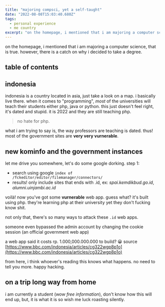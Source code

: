 ```yaml
---
title: "majoring compsci, yet a self-taught"
date: "2022-08-08T15:03:40.680Z"
tags:
  - personal experience
  - me country
excerpt: "on the homepage, i mentioned that i am majoring a computer science, that is true. however, there is a catch on why i decided to take a degree."
---
```


on the homepage, i mentioned that i am majoring a computer science, that is true. however, there is a catch on why i decided to take a degree.

## table of contents

## indonesia

indonesia is a country located in asia, just take a look on a map. i basically live there. when it comes to "programming", _most_ of the universities will teach their students either php, java or python. this just doesn't feel right, it's dated and stupid. it is 2022 and they are still teaching php.

> no hate for php.

what i am trying to say is, the way professors are teaching is dated. thus! most of the government sites are **very very vurnerable**.

## new kominfo and the government instances

let me drive you somewhere, let's do some google dorking. step 1:

- search using google `index of /fckeditor/editor/filemanager/connectors/`
- results! only include sites that ends with .id, ex: _spai.kemdikbud.go.id_, _alumni.uinjambi.ac.id_

voilà! now you've got some **vurnerable** web app. guess what? it's built using php. they're learning php at their university yet they don't fucking know shit.

not only that, there's so many ways to attack these `.id` web apps.

someone even bypassed the admin account by changing the cookie session (an official government web app)

a web app said it costs rp. 1.000,000.000.000 to build? 😀 source [https://www.bbc.com/indonesia/articles/cg322wgp8p1o](https://www.bbc.com/indonesia/articles/cg322wgp8p1o)

from here, i think whoever's reading this knows what happens. no need to tell you more. happy hacking.

## on a trip long way from home

i am currently a student (_wow free information_), don't know how this will end up, but, it is what it is so wish me luck roasting silently.
